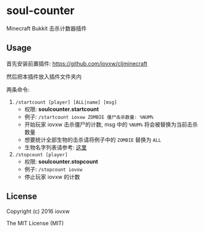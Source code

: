 # soul-counter

Minecraft Bukkit 击杀计数器插件

## Usage

首先安装前置插件: <https://github.com/iovxw/cljminecraft>

然后把本插件放入插件文件夹内

两条命令:

1. `/startcount [player] [ALL|name] [msg]`
   - 权限: **soulcounter.startcount**
   - 例子: `/startcount iovxw ZOMBIE 僵尸击杀数量: %NUM%`
   - 开始玩家 iovxw 击杀僵尸的计数, msg 中的 `%NUM%` 将会被替换为当前击杀数量
   - 想要统计全部生物的击杀请将例子中的 `ZOMBIE` 替换为 `ALL`
   - 生物名字列表请参考: [这里](https://hub.spigotmc.org/javadocs/bukkit/org/bukkit/entity/EntityType.html)
2. `/stopcount [player]`
   - 权限: **soulcounter.stopcount**
   - 例子: `/stopcount iovxw`
   - 停止玩家 iovxw 的计数

## License

Copyright (c) 2016 iovxw

The MIT License (MIT)
